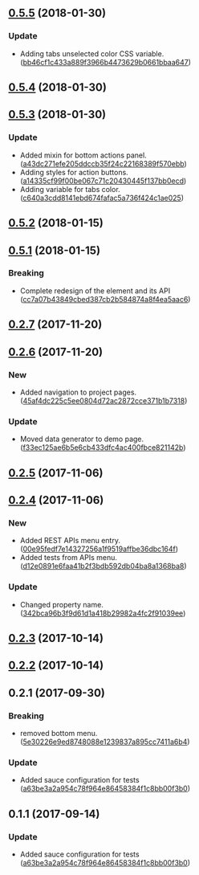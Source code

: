 <a name="0.5.5"></a>
## [0.5.5](https://github.com/advanced-rest-client/arc-menu/compare/0.5.4...0.5.5) (2018-01-30)


### Update

* Adding tabs unselected color CSS variable. ([bb46cf1c433a889f3966b4473629b0661bbaa647](https://github.com/advanced-rest-client/arc-menu/commit/bb46cf1c433a889f3966b4473629b0661bbaa647))



<a name="0.5.4"></a>
## [0.5.4](https://github.com/advanced-rest-client/arc-menu/compare/0.5.3...0.5.4) (2018-01-30)




<a name="0.5.3"></a>
## [0.5.3](https://github.com/advanced-rest-client/arc-menu/compare/0.5.2...0.5.3) (2018-01-30)


### Update

* Added mixin for bottom actions panel. ([a43dc271efe205ddccb35f24c22168389f570ebb](https://github.com/advanced-rest-client/arc-menu/commit/a43dc271efe205ddccb35f24c22168389f570ebb))
* Adding styles for action buttons. ([a14335cf99f00be067c71c20430445f137bb0ecd](https://github.com/advanced-rest-client/arc-menu/commit/a14335cf99f00be067c71c20430445f137bb0ecd))
* Adding variable for tabs color. ([c640a3cdd8141ebd674fafac5a736f424c1ae025](https://github.com/advanced-rest-client/arc-menu/commit/c640a3cdd8141ebd674fafac5a736f424c1ae025))



<a name="0.5.2"></a>
## [0.5.2](https://github.com/advanced-rest-client/arc-menu/compare/0.5.1...0.5.2) (2018-01-15)




<a name="0.5.1"></a>
## [0.5.1](https://github.com/advanced-rest-client/arc-menu/compare/0.2.7...0.5.1) (2018-01-15)


### Breaking

* Complete redesign of the element and its API  ([cc7a07b43849cbed387cb2b584874a8f4ea5aac6](https://github.com/advanced-rest-client/arc-menu/commit/cc7a07b43849cbed387cb2b584874a8f4ea5aac6))



<a name="0.2.7"></a>
## [0.2.7](https://github.com/advanced-rest-client/arc-menu/compare/0.2.6...0.2.7) (2017-11-20)




<a name="0.2.6"></a>
## [0.2.6](https://github.com/advanced-rest-client/arc-menu/compare/0.2.5...0.2.6) (2017-11-20)


### New

* Added navigation to project pages. ([45af4dc225c5ee0804d72ac2872cce371b1b7318](https://github.com/advanced-rest-client/arc-menu/commit/45af4dc225c5ee0804d72ac2872cce371b1b7318))

### Update

* Moved data generator to demo page. ([f33ec125ae6b5e6cb433dfc4ac400fbce821142b](https://github.com/advanced-rest-client/arc-menu/commit/f33ec125ae6b5e6cb433dfc4ac400fbce821142b))



<a name="0.2.5"></a>
## [0.2.5](https://github.com/advanced-rest-client/arc-menu/compare/0.2.4...0.2.5) (2017-11-06)




<a name="0.2.4"></a>
## [0.2.4](https://github.com/advanced-rest-client/arc-menu/compare/0.2.3...0.2.4) (2017-11-06)


### New

* Added REST APIs menu entry. ([00e95fedf7e14327256a1f9519affbe36dbc164f](https://github.com/advanced-rest-client/arc-menu/commit/00e95fedf7e14327256a1f9519affbe36dbc164f))
* Added tests from APIs menu. ([d12e0891e6faa41b2f3bdb592db04ba8a1368ba8](https://github.com/advanced-rest-client/arc-menu/commit/d12e0891e6faa41b2f3bdb592db04ba8a1368ba8))

### Update

* Changed property name. ([342bca96b3f9d61d1a418b29982a4fc2f91039ee](https://github.com/advanced-rest-client/arc-menu/commit/342bca96b3f9d61d1a418b29982a4fc2f91039ee))



<a name="0.2.3"></a>
## [0.2.3](https://github.com/advanced-rest-client/arc-menu/compare/0.2.2...0.2.3) (2017-10-14)




<a name="0.2.2"></a>
## [0.2.2](https://github.com/advanced-rest-client/arc-menu/compare/0.2.1...0.2.2) (2017-10-14)




<a name="0.2.1"></a>
## 0.2.1 (2017-09-30)


### Breaking

* removed bottom menu. ([5e30226e9ed8748088e1239837a895cc7411a6b4](https://github.com/advanced-rest-client/arc-menu/commit/5e30226e9ed8748088e1239837a895cc7411a6b4))

### Update

* Added sauce configuration for tests ([a63be3a2a954c78f964e86458384f1c8bb00f3b0](https://github.com/advanced-rest-client/arc-menu/commit/a63be3a2a954c78f964e86458384f1c8bb00f3b0))



<a name="0.1.1"></a>
## 0.1.1 (2017-09-14)


### Update

* Added sauce configuration for tests ([a63be3a2a954c78f964e86458384f1c8bb00f3b0](https://github.com/advanced-rest-client/arc-menu/commit/a63be3a2a954c78f964e86458384f1c8bb00f3b0))



